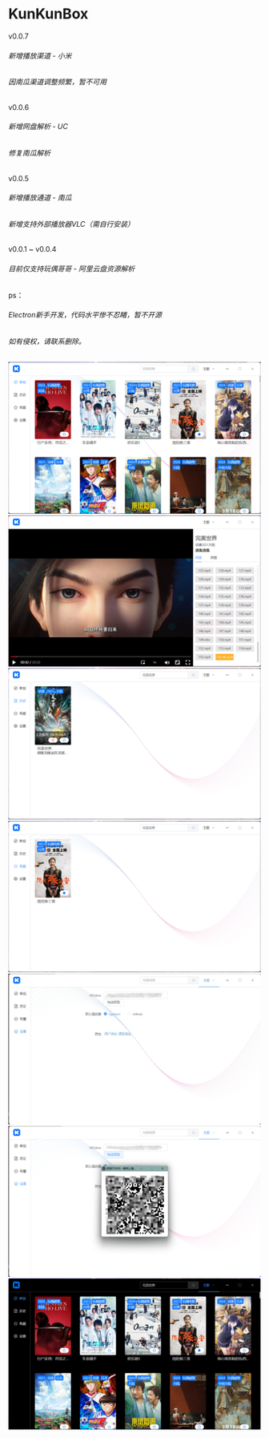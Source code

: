 ﻿# KunKunBox
v0.0.7
###### 新增播放渠道 - 小米
###### 因南瓜渠道调整频繁，暂不可用

v0.0.6
###### 新增网盘解析 - UC
###### 修复南瓜解析

v0.0.5
###### 新增播放通道 - 南瓜
###### 新增支持外部播放器VLC（需自行安装）

v0.0.1 ~ v0.0.4
###### 目前仅支持玩偶哥哥 - 阿里云盘资源解析

ps：
###### Electron新手开发，代码水平惨不忍睹，暂不开源
###### 如有侵权，请联系删除。

![image text](https://github.com/KunGreatCTRL/KunKunBox/blob/main/example/1.png "image load fail")
![image text](https://github.com/KunGreatCTRL/KunKunBox/blob/main/example/2.png "image load fail")
![image text](https://github.com/KunGreatCTRL/KunKunBox/blob/main/example/3.png "image load fail")
![image text](https://github.com/KunGreatCTRL/KunKunBox/blob/main/example/4.png "image load fail")
![image text](https://github.com/KunGreatCTRL/KunKunBox/blob/main/example/5.png "image load fail")
![image text](https://github.com/KunGreatCTRL/KunKunBox/blob/main/example/6.png "image load fail")
![image text](https://github.com/KunGreatCTRL/KunKunBox/blob/main/example/7.png "image load fail")
